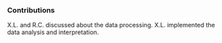 ### Contributions

X.L. and R.C. discussed about the data processing. X.L. implemented the data analysis and interpretation. 